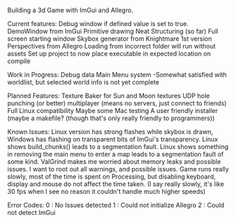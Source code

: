 Building a 3d Game with ImGui and Allegro.

Current features:
	Debug window if defined value is set to true.
	DemoWindow from ImGui
	Primitive drawing
	Neat Structuring (so far)
	Full screen starting window
	Skybox generator from Knightmare 1st version
	Perspectives from Allegro
	Loading from incorrect folder will run without assets
	Set up project to now place executable in expected location on compile

Work in Progress:
	Debug data
	Main Menu system -Somewhat satisfied with worldlist, but selected world info is not yet complete

Planned Features:
	Texture Baker for Sun and Moon textures
	UDP hole punching (or better) multiplayer (means no servers, just connect to friends)
 	Full Linux compatibility
  	Maybe some Mac testing
  A user friendly installer (maybe a makefile? (though that's only really friendly to programmers))

Known Issues:
	Linux version has strong flashes while skybox is drawn, Windows has flashing on transparent bits of ImGui's transparency.
	Linux shows build_chunks() leads to a segmentation fault.
	Linux shows something in removing the main menu to enter a map leads to a segmentation fault of some kind.
	ValGrind makes me worried about memory leaks and possible issues. I want to root out all warnings, and possible issues.
	Game runs really slowly, most of the time is spent on Processing, but disabling keyboard, display and mouse do not affect the time taken.
	(I say really slowly, it's like 30 fps when I see no reason it couldn't handle much higher speeds)

Error Codes:
0 : No Issues detected
1 : Could not initialize Allegro
2 : Could not detect ImGui
